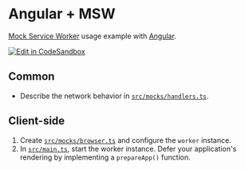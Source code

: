 # Angular + MSW

[Mock Service Worker](https://github.com/mswjs/msw) usage example with [Angular](https://github.com/angular/angular).

[![Edit in CodeSandbox](https://assets.codesandbox.io/github/button-edit-lime.svg)](https://codesandbox.io/p/sandbox/github/mswjs/examples-new/tree/main/examples/with-angular)

## Common

- Describe the network behavior in [`src/mocks/handlers.ts`](./src/mocks/handlers.ts).

## Client-side

1. Create [`src/mocks/browser.ts`](./src/mocks/browser.ts) and configure the `worker` instance.
1. In [`src/main.ts`](./src/main.ts), start the worker instance. Defer your application's rendering by implementing a `prepareApp()` function.
